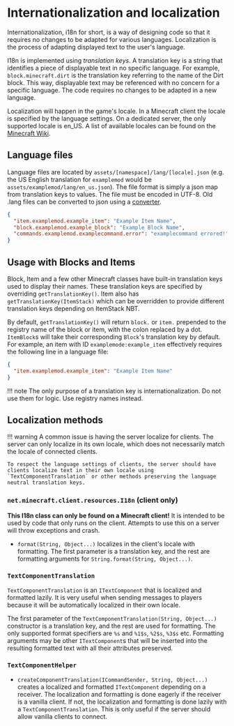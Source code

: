 Internationalization and localization
=====================================

Internationalization, i18n for short, is a way of designing code so that it requires no changes to be adapted for various languages. Localization is the process of adapting displayed text to the user's language.

I18n is implemented using _translation keys_. A translation key is a string that identifies a piece of displayable text in no specific language. For example, `block.minecraft.dirt` is the translation key referring to the name of the Dirt block. This way, displayable text may be referenced with no concern for a specific language. The code requires no changes to be adapted in a new language.

Localization will happen in the game's locale. In a Minecraft client the locale is specified by the language settings. On a dedicated server, the only supported locale is en_US. A list of available locales can be found on the [Minecraft Wiki](https://minecraft.gamepedia.com/Language#Available_languages).

Language files
--------------

Language files are located by `assets/[namespace]/lang/[locale].json` (e.g. the US English translation for `examplemod` would be `assets/examplemod/lang/en_us.json`). The file format is simply a json map from translation keys to values. The file must be encoded in UTF-8. Old .lang files can be converted to json using a [converter][converter].

```json
{
  "item.examplemod.example_item": "Example Item Name",
  "block.examplemod.example_block": "Example Block Name",
  "commands.examplemod.examplecommand.error": "examplecommand errored!"
}
```

Usage with Blocks and Items
---------------------------

Block, Item and a few other Minecraft classes have built-in translation keys used to display their names. These translation keys are specified by overriding `getTranslationKey()`. Item also has `getTranslationKey(ItemStack)` which can be overridden to provide different translation keys depending on ItemStack NBT.

By default, `getTranslationKey()` will return `block.` or `item.` prepended to the registry name of the block or item, with the colon replaced by a dot. `ItemBlock`s will take their corresponding `Block`'s translation key by default. For example, an item with ID `examplemode:example_item` effectively requires the following line in a language file:

```json
{
  "item.examplemod.example_item": "Example Item Name"
}
```

!!! note
    The only purpose of a translation key is internationalization. Do not use them for logic. Use registry names instead.


Localization methods
--------------------

!!! warning
    A common issue is having the server localize for clients. The server can only localize in its own locale, which does not necessarily match the locale of connected clients.
    
    To respect the language settings of clients, the server should have clients localize text in their own locale using `TextComponentTranslation` or other methods preserving the language neutral translation keys.

### `net.minecraft.client.resources.I18n` (client only)

**This I18n class can only be found on a Minecraft client!** It is intended to be used by code that only runs on the client. Attempts to use this on a server will throw exceptions and crash.

- `format(String, Object...)` localizes in the client's locale with formatting. The first parameter is a translation key, and the rest are formatting arguments for `String.format(String, Object...)`.

### `TextComponentTranslation`

`TextComponentTranslation` is an `ITextComponent` that is localized and formatted lazily. It is very useful when sending messages to players because it will be automatically localized in their own locale.

The first parameter of the `TextComponentTranslation(String, Object...)` constructor is a translation key, and the rest are used for formatting. The only supported format specifiers are `%s` and `%1$s`, `%2$s`, `%3$s` etc. Formatting arguments may be other `ITextComponent`s that will be inserted into the resulting formatted text with all their attributes preserved.

### `TextComponentHelper`

- `createComponentTranslation(ICommandSender, String, Object...)` creates a localized and formatted `ITextComponent` depending on a receiver. The localization and formatting is done eagerly if the receiver is a vanilla client. If not, the localization and formatting is done lazily with a `TextComponentTranslation`. This is only useful if the server should allow vanilla clients to connect.

[converter]: https://tterrag.com/lang2json/

